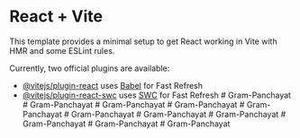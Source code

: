 # React + Vite

This template provides a minimal setup to get React working in Vite with HMR and some ESLint rules.

Currently, two official plugins are available:

- [@vitejs/plugin-react](https://github.com/vitejs/vite-plugin-react/blob/main/packages/plugin-react/README.md) uses [Babel](https://babeljs.io/) for Fast Refresh
- [@vitejs/plugin-react-swc](https://github.com/vitejs/vite-plugin-react-swc) uses [SWC](https://swc.rs/) for Fast Refresh
#   G r a m - P a n c h a y a t  
 #   G r a m - P a n c h a y a t  
 #   G r a m - P a n c h a y a t  
 #   G r a m - P a n c h a y a t  
 #   G r a m - P a n c h a y a t  
 #   G r a m - P a n c h a y a t  
 #   G r a m - P a n c h a y a t  
 #   G r a m - P a n c h a y a t  
 #   G r a m - P a n c h a y a t  
 #   G r a m - P a n c h a y a t  
 #   G r a m - P a n c h a y a t  
 